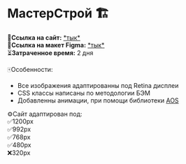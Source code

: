 # МастерСтрой 🏗

🔗**Ссылка на сайт:** [\*тык\*](https://barabane.github.io/MasterStroy/) <br/>
👾**Ссылка на макет Figma:** [\*тык\*](https://www.figma.com/file/Hr3ORsfVwLUbvVwejkEMAJ/%D0%9C%D0%B0%D1%81%D1%82%D0%B5%D1%80%D0%A1%D1%82%D1%80%D0%BE%D0%B9-(Copy)?node-id=1%3A2&t=zVzKmFUQ8zIKSGMx-0) <br/>
⏳**Затраченное время:** 2 дня

🀄️Особенности: 
* Все изображения адаптированны под Retina дисплеи
* CSS классы написаны по методологии БЭМ
* Добавленны анимации, при помощи библиотеки [AOS](https://michalsnik.github.io/aos/)

⚙️Сайт адаптирован под: <br/>
✅1200px <br/>
✅992px <br/>
✅768px <br/>
✅480px <br/>
 ❌320px
